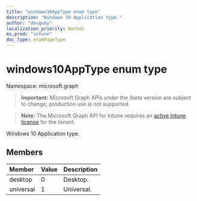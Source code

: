 ```yaml
---
title: "windows10AppType enum type"
description: "Windows 10 Application type."
author: "dougeby"
localization_priority: Normal
ms.prod: "intune"
doc_type: enumPageType
---
```


# windows10AppType enum type

Namespace: microsoft.graph

> **Important:** Microsoft Graph APIs under the /beta version are subject to change; production use is not supported.

> **Note:** The Microsoft Graph API for Intune requires an [active Intune license](https://go.microsoft.com/fwlink/?linkid=839381) for the tenant.

Windows 10 Application type.

## Members
|Member|Value|Description|
|:---|:---|:---|
|desktop|0|Desktop.|
|universal|1|Universal.|




